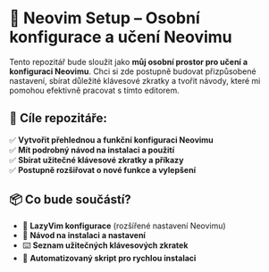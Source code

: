 # 📝 Neovim Setup – Osobní konfigurace a učení Neovimu

Tento repozitář bude sloužit jako **můj osobní prostor pro učení a konfiguraci Neovimu**. Chci si zde postupně budovat přizpůsobené nastavení, sbírat důležité klávesové zkratky a tvořit návody, které mi pomohou efektivně pracovat s tímto editorem.

## 🎯 Cíle repozitáře:
✅ **Vytvořit přehlednou a funkční konfiguraci Neovimu**  
✅ **Mít podrobný návod na instalaci a použití**  
✅ **Sbírat užitečné klávesové zkratky a příkazy**  
✅ **Postupně rozšiřovat o nové funkce a vylepšení**  

## 📦 Co bude součástí?
- 🔧 **LazyVim konfigurace** (rozšířené nastavení Neovimu)  
- 📜 **Návod na instalaci a nastavení**  
- ⌨️ **Seznam užitečných klávesových zkratek**  
- 🚀 **Automatizovaný skript pro rychlou instalaci**  

